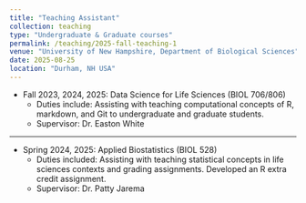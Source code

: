 ```yaml
---
title: "Teaching Assistant"
collection: teaching
type: "Undergraduate & Graduate courses"
permalink: /teaching/2025-fall-teaching-1
venue: "University of New Hampshire, Department of Biological Sciences"
date: 2025-08-25
location: "Durham, NH USA"
---
```


* Fall 2023, 2024, 2025: Data Science for Life Sciences (BIOL 706/806)
  * Duties include: Assisting with teaching computational concepts of R, markdown, and Git to undergraduate and graduate students.
  * Supervisor: Dr. Easton White
  
<hr />

* Spring 2024, 2025: Applied Biostatistics (BIOL 528)
  * Duties included: Assisting with teaching statistical concepts in life sciences contexts and grading assignments. Developed an R extra credit assignment. 
  * Supervisor: Dr. Patty Jarema
  
  



